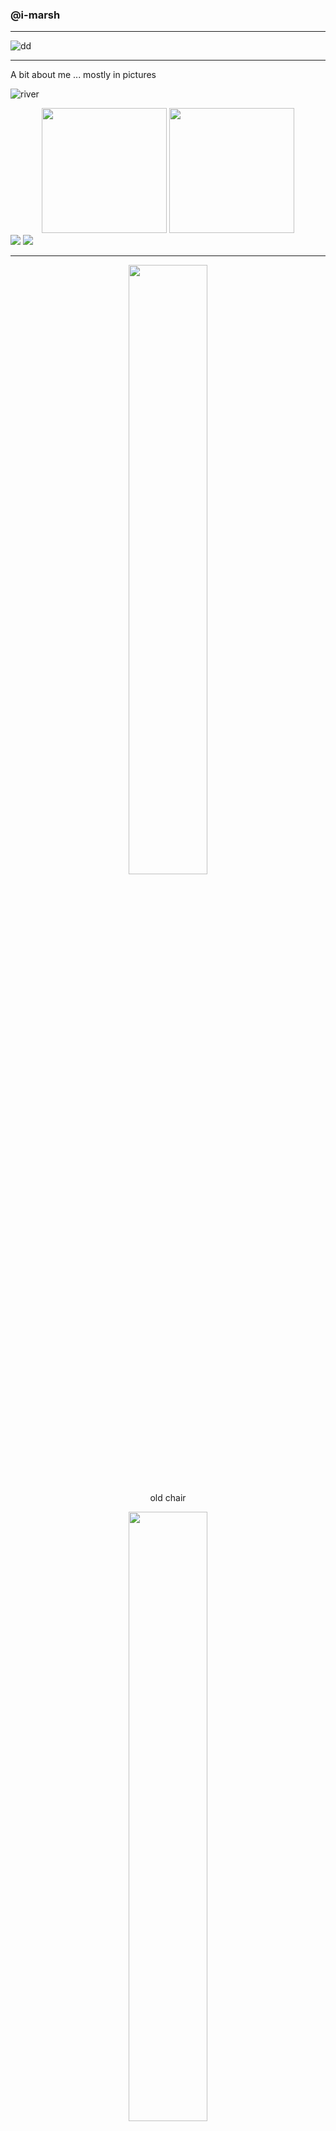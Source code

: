 ### @i-marsh

--- 

![dd](https://github.com/i-marsh/i-marsh/blob/master/images/demodays.png)

---

A bit about me ... mostly in pictures

![river](https://github.com/i-marsh/i-marsh/blob/master/images/landscape-river-1.jpeg)

<div align="center">
<img src="https://github.com/i-marsh/i-marsh/blob/master/images/kayak1.JPG"  height="200px" />
<img src="https://github.com/i-marsh/i-marsh/blob/master/images/kayak2.jpeg" height="200px"/>
</div>
<img src="https://github.com/i-marsh/i-marsh/blob/master/images/portrait-river-1.JPG" />
<img src="https://github.com/i-marsh/i-marsh/blob/master/images/portrait-bridge-1.jpeg" />

---
<div align="center" width="100%">
<img src="https://github.com/i-marsh/i-marsh/blob/master/images/oldchair.jpeg" width="50%">
</div>

<div align="center">
  <p>old chair</p>
  <img src="https://github.com/i-marsh/i-marsh/blob/master/images/newchair.jpeg" width="50%">
  <p>new chair</p>
</div>

---

<img src="https://github.com/i-marsh/i-marsh/blob/master/images/grad.jpeg" width="auto"/>

<div align="center">
<img src="https://github.com/i-marsh/i-marsh/blob/master/images/brothers.jpeg" width="auto" align="left"/>
<img src="https://github.com/i-marsh/i-marsh/blob/master/images/oscar.jpg" width="auto"/>
</div>
<center>
<img src="https://github.com/i-marsh/i-marsh/blob/master/images/dog.jpeg" width="300" />
<br>

---
I also like to play the markets :)

---
<img src="https://github.com/i-marsh/i-marsh/blob/master/images/elite.jpeg">
<img src="https://github.com/i-marsh/i-marsh/blob/master/images/elite-dangerous.jpeg">
<img src="https://github.com/i-marsh/i-marsh/blob/master/images/then-now.png">
</center>
